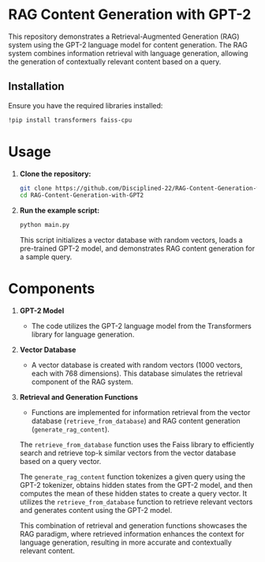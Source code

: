 # RAG Content Generation with GPT-2

This repository demonstrates a Retrieval-Augmented Generation (RAG) system using the GPT-2 language model for content generation. The RAG system combines information retrieval with language generation, allowing the generation of contextually relevant content based on a query.

## Installation

Ensure you have the required libraries installed:

```bash
!pip install transformers faiss-cpu
```

# Usage

1. **Clone the repository:**

    ```bash
    git clone https://github.com/Disciplined-22/RAG-Content-Generation-with-GPT2.git
    cd RAG-Content-Generation-with-GPT2
    ```

2. **Run the example script:**

    ```bash
    python main.py
    ```

    This script initializes a vector database with random vectors, loads a pre-trained GPT-2 model, and demonstrates RAG content generation for a sample query.

# Components

1. **GPT-2 Model**

    - The code utilizes the GPT-2 language model from the Transformers library for language generation.

2. **Vector Database**

    - A vector database is created with random vectors (1000 vectors, each with 768 dimensions). This database simulates the retrieval component of the RAG system.

3. **Retrieval and Generation Functions**

    - Functions are implemented for information retrieval from the vector database (`retrieve_from_database`) and RAG content generation (`generate_rag_content`).

    The `retrieve_from_database` function uses the Faiss library to efficiently search and retrieve top-k similar vectors from the vector database based on a query vector.

    The `generate_rag_content` function tokenizes a given query using the GPT-2 tokenizer, obtains hidden states from the GPT-2 model, and then computes the mean of these hidden states to create a query vector. It utilizes the `retrieve_from_database` function to retrieve relevant vectors and generates content using the GPT-2 model.

    This combination of retrieval and generation functions showcases the RAG paradigm, where retrieved information enhances the context for language generation, resulting in more accurate and contextually relevant content.

